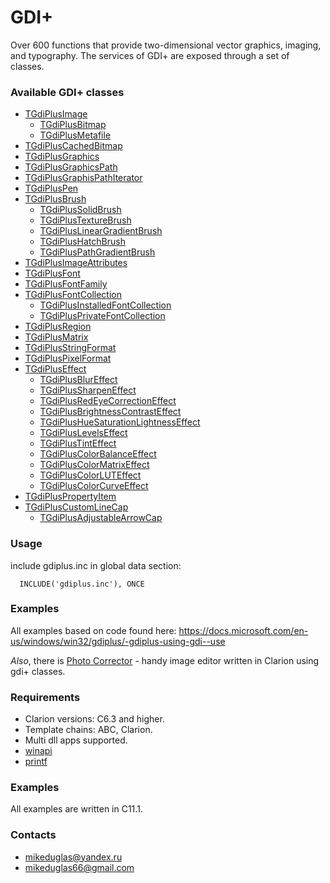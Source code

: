 # GDI+
Over 600 functions that provide two-dimensional vector graphics, imaging, and typography. The services of GDI+ are exposed through a set of classes.


### Available GDI+ classes
- [TGdiPlusImage](https://docs.microsoft.com/en-us/windows/win32/api/gdiplusheaders/nl-gdiplusheaders-image)
    - [TGdiPlusBitmap](https://docs.microsoft.com/en-us/windows/win32/api/gdiplusheaders/nl-gdiplusheaders-bitmap)
    - [TGdiPlusMetafile](https://docs.microsoft.com/en-us/windows/win32/api/gdiplusheaders/nl-gdiplusheaders-metafile)
- [TGdiPlusCachedBitmap](https://docs.microsoft.com/en-us/windows/win32/api/gdiplusheaders/nl-gdiplusheaders-cachedbitmap)
- [TGdiPlusGraphics](https://docs.microsoft.com/en-us/windows/win32/api/gdiplusgraphics/nl-gdiplusgraphics-graphics)
- [TGdiPlusGraphicsPath](https://docs.microsoft.com/en-us/windows/win32/api/gdipluspath/nl-gdipluspath-graphicspath)
- [TGdiPlusGraphisPathIterator](https://docs.microsoft.com/en-us/windows/win32/api/gdipluspath/nl-gdipluspath-graphicspathiterator)
- [TGdiPlusPen](https://docs.microsoft.com/en-us/windows/win32/api/gdipluspen/nl-gdipluspen-pen)
- [TGdiPlusBrush](https://docs.microsoft.com/en-us/windows/win32/api/gdiplusbrush/nl-gdiplusbrush-brush)
    - [TGdiPlusSolidBrush](https://docs.microsoft.com/en-us/windows/win32/api/gdiplusbrush/nl-gdiplusbrush-solidbrush)
    - [TGdiPlusTextureBrush](https://docs.microsoft.com/en-us/windows/win32/api/gdiplusbrush/nl-gdiplusbrush-texturebrush)
    - [TGdiPlusLinearGradientBrush](https://docs.microsoft.com/en-us/windows/win32/api/gdiplusbrush/nl-gdiplusbrush-lineargradientbrush)
    - [TGdiPlusHatchBrush](https://docs.microsoft.com/en-us/windows/win32/api/gdiplusbrush/nl-gdiplusbrush-hatchbrush)
    - [TGdiPlusPathGradientBrush](https://docs.microsoft.com/en-us/windows/win32/api/gdipluspath/nl-gdipluspath-pathgradientbrush)
- [TGdiPlusImageAttributes](https://docs.microsoft.com/en-us/windows/win32/api/gdiplusimageattributes/nl-gdiplusimageattributes-imageattributes)
- [TGdiPlusFont](https://docs.microsoft.com/en-us/windows/win32/api/gdiplusheaders/nl-gdiplusheaders-font)
- [TGdiPlusFontFamily](https://docs.microsoft.com/en-us/windows/win32/api/gdiplusheaders/nl-gdiplusheaders-fontfamily)
- [TGdiPlusFontCollection](https://docs.microsoft.com/en-us/windows/win32/api/gdiplusheaders/nl-gdiplusheaders-fontcollection)
    - [TGdiPlusInstalledFontCollection](https://docs.microsoft.com/en-us/windows/win32/api/gdiplusheaders/nl-gdiplusheaders-installedfontcollection)
    - [TGdiPlusPrivateFontCollection](https://docs.microsoft.com/en-us/windows/win32/api/gdiplusheaders/nl-gdiplusheaders-privatefontcollection)
- [TGdiPlusRegion](https://docs.microsoft.com/en-us/windows/win32/api/gdiplusheaders/nl-gdiplusheaders-region)
- [TGdiPlusMatrix](https://docs.microsoft.com/en-us/windows/win32/api/gdiplusmatrix/nl-gdiplusmatrix-matrix)
- [TGdiPlusStringFormat](https://docs.microsoft.com/en-us/windows/win32/api/gdiplusstringformat/nl-gdiplusstringformat-stringformat)
- [TGdiPlusPixelFormat](https://docs.microsoft.com/en-us/windows/win32/api/gdipluspixelformats/)
- [TGdiPlusEffect](https://docs.microsoft.com/en-us/windows/win32/api/gdipluseffects/nl-gdipluseffects-effect)
    - [TGdiPlusBlurEffect](https://docs.microsoft.com/en-us/windows/win32/api/gdipluseffects/nl-gdipluseffects-blur)
    - [TGdiPlusSharpenEffect](https://docs.microsoft.com/en-us/windows/win32/api/gdipluseffects/nl-gdipluseffects-sharpen)
    - [TGdiPlusRedEyeCorrectionEffect](https://docs.microsoft.com/en-us/windows/win32/api/gdipluseffects/nl-gdipluseffects-redeyecorrection)
    - [TGdiPlusBrightnessContrastEffect](https://docs.microsoft.com/en-us/windows/win32/api/gdipluseffects/nl-gdipluseffects-brightnesscontrast)
    - [TGdiPlusHueSaturationLightnessEffect](https://docs.microsoft.com/en-us/windows/win32/api/gdipluseffects/nl-gdipluseffects-huesaturationlightness)
    - [TGdiPlusLevelsEffect](https://docs.microsoft.com/en-us/windows/win32/api/gdipluseffects/nl-gdipluseffects-levels)
    - [TGdiPlusTintEffect](https://docs.microsoft.com/en-us/windows/win32/api/gdipluseffects/nl-gdipluseffects-tint)
    - [TGdiPlusColorBalanceEffect](https://docs.microsoft.com/en-us/windows/win32/api/gdipluseffects/nl-gdipluseffects-colorbalance)
    - [TGdiPlusColorMatrixEffect](https://docs.microsoft.com/en-us/windows/win32/api/gdipluseffects/nl-gdipluseffects-colormatrixeffect)
    - [TGdiPlusColorLUTEffect](https://docs.microsoft.com/en-us/windows/win32/api/gdipluseffects/nl-gdipluseffects-colorlut)
    - [TGdiPlusColorCurveEffect](https://docs.microsoft.com/en-us/windows/win32/api/gdipluseffects/nl-gdipluseffects-colorcurve)
- [TGdiPlusPropertyItem](https://docs.microsoft.com/en-us/windows/win32/api/gdiplusimaging/nl-gdiplusimaging-propertyitem)
- [TGdiPlusCustomLineCap](https://docs.microsoft.com/en-us/windows/win32/api/gdiplusheaders/nl-gdiplusheaders-customlinecap)
    - [TGdiPlusAdjustableArrowCap](https://docs.microsoft.com/en-us/windows/win32/api/gdipluslinecaps/nl-gdipluslinecaps-adjustablearrowcap)

### Usage  
include gdiplus.inc in global data section:
```
  INCLUDE('gdiplus.inc'), ONCE
```

### Examples
All examples based on code found here:
https://docs.microsoft.com/en-us/windows/win32/gdiplus/-gdiplus-using-gdi--use  

*Also*, there is [Photo Corrector](https://github.com/mikeduglas/PhotoCorr) - handy image editor written in Clarion using gdi+ classes.


### Requirements
- Clarion versions: C6.3 and higher.
- Template chains: ABC, Clarion.
- Multi dll apps supported.
- [winapi](https://github.com/mikeduglas/winapi)
- [printf](https://github.com/mikeduglas/printf)


### Examples
All examples are written in C11.1.


### Contacts
- <mikeduglas@yandex.ru>
- <mikeduglas66@gmail.com>

